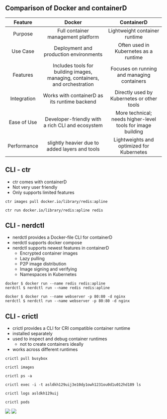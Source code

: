 ## Comparison of Docker and containerD

|   Feature   |                                   Docker                                    |                         ContainerD                          |
| :---------: | :-------------------------------------------------------------------------: | :---------------------------------------------------------: |
|   Purpose   |                     Full container management platform                      |                Lightweight container runtime                |
|  Use Case   |                   Deployment and production environments                    |            Often used in Kubernetes as a runtime            |
|  Features   | Includes tools for building images, managing, containers, and orchestration |         Focuses on running and managing containers          |
| Integration |                Works with containerD as its runtime backend                 |         Directly used by Kubernetes or other tools          |
| Ease of Use |              Developer-friendly with a rich CLI and ecosystem               | More technical; needs higher-level tools for image building |
| Performance |               slightly heavier due to added layers and tools                |          Lightweights and optimized for Kubernetes          |

## CLI - ctr

- ctr comes with containerD
- Not very user friendly
- Only supports limited features

```
ctr images pull docker.io/library/redis:apline

ctr run docker.io/library/redis:apline redis
```

## CLI - nerdctl

- nerdctl provides a Docker-file CLI for containerD
- nerdctl supports docker compose
- nerdctl supports newest features in containerD
  - Encrypted container images
  - Lazy pulling
  - P2P image distribution
  - Image signing and verifying
  - Namespaces in Kubernetes

```
docker $ docker run --name redis redis:apline
nerdctl $ nerdctl run --name redis redis:apline
```

```
docker $ docker run --name webserver -p 80:80 -d nginx
nerdctl $ nerdctl run --name webserver -p 80:80 -d nginx
```

## CLI - crictl

- crictl provides a CLI for CRI compatible container runtime
- installed separately
- used to inspect and debug container runtimes
  - not to create containers ideally
- works across different runtimes

```
crictl pull busybox
```
```
crictl images
```
```
crictl ps -a
```
```
crictl exec -i -t asldkh129uij3e10dy1owh1231ou0d1u012hd189 ls
```
```
crictl logs asldkh129uij
```
```
crictl pods
```

<img src="https://raw.githubusercontent.com/matoanbach/k8s-ckad/assets/docker-vs-crictl.png"/>
<img src="https://raw.githubusercontent.com/matoanbach/k8s-ckad/assets/docker-vs-crictl2.png"/>
